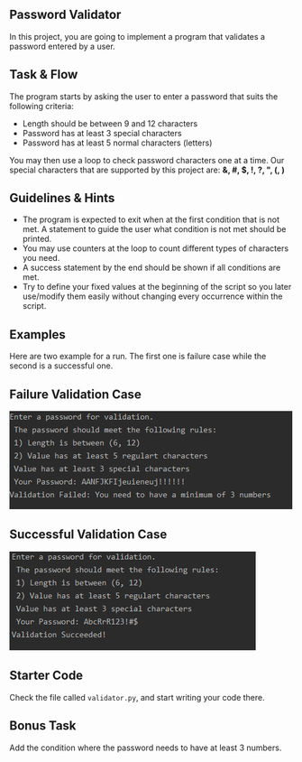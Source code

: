 ## Password Validator

In this project, you are going to implement a program that validates a password entered by a user.

## Task & Flow
The program starts by asking the user to enter a password that suits the following criteria:
- Length should be between 9 and 12 characters
- Password has at least 3 special characters
- Password has at least 5 normal characters (letters)

You may then use a loop to check password characters one at a time. 
Our special characters that are supported by this project are: **&, #, $, !, ?, ", (, )**

## Guidelines & Hints
- The program is expected to exit when at the first condition that is not met. A statement to guide the user what condition is not met should be printed.
- You may use counters at the loop to count different types of characters you need.
- A success statement by the end should be shown if all conditions are met.
- Try to define your fixed values at the beginning of the script so you later use/modify them easily without changing every occurrence within the script.

## Examples
Here are two example for a run. The first one is failure case while the second is a successful one.
## Failure Validation Case
![image](assets/failure_case.PNG)

## Successful Validation Case
![image](assets/success_case.PNG)

## Starter Code
Check the file called `validator.py`, and start writing your code there.

## Bonus Task
Add the condition where the password needs to have at least 3 numbers.